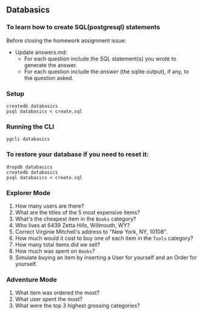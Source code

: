 ## Databasics

### To learn how to create SQL(postgresql) statements

Before closing the homework assignment issue:

- Update answers.md:
  - For each question include the SQL statement(s) you wrote to generate the answer.
  - For each question include the *answer* (the sqlite output), if any, to the question asked.

### Setup

```
createdb databasics
psql databasics < create.sql
```

### Running the CLI

```
pgcli databasics
```

### To restore your database if you need to reset it:

```
dropdb databasics
createdb databasics
psql databasics < create.sql
```

### Explorer Mode

1. How many users are there?
1. What are the titles of the 5 most expensive items?
1. What's the cheapest item in the `Books` category?
1. Who lives at 6439 Zetta Hills, Willmouth, WY?
1. Correct Virginie Mitchell's address to "New York, NY, 10108".
1. How much would it cost to buy one of each item in the `Tools` category?
1. How many total items did we sell?
1. How much was spent on `Books`?
1. Simulate buying an item by inserting a User for yourself and an Order for yourself.

### Adventure Mode

1. What item was ordered the most?
1. What user spent the most?
1. What were the top 3 highest grossing categories?
